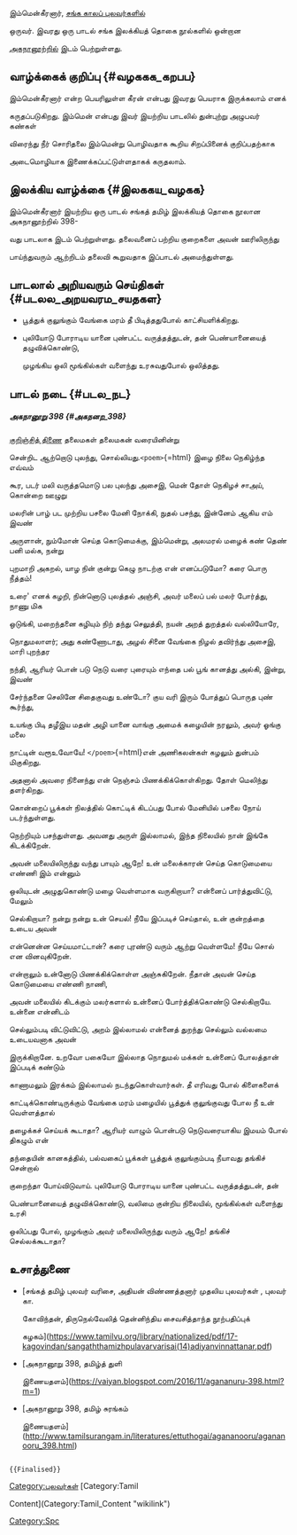 இம்மென்கீரனார், [சங்க காலப் புலவர்களில்](சங்க_காலப்_புலவர்கள்_பட்டியல் "wikilink")
ஒருவர். இவரது ஒரு பாடல் சங்க இலக்கியத் தொகை நூல்களில் ஒன்றான
[அகநானூற்றில்](அகநானூறு "wikilink") இடம் பெற்றுள்ளது.

## வாழ்க்கைக் குறிப்பு {#வழககக_கறபப}

இம்மென்கீரனார் என்ற பெயரிலுள்ள கீரன் என்பது இவரது பெயராக இருக்கலாம் எனக்
கருதப்படுகிறது. இம்மென் என்பது இவர் இயற்றிய பாடலில் துன்புற்று அழுபவர் கண்கள்
விரைந்து நீர் சொரிதலை இம்மென்று பொழிவதாக கூறிய சிறப்பினைக் குறிப்பதற்காக
அடைமொழியாக இணைக்கப்பட்டுள்ளதாகக் கருதலாம்.

## இலக்கிய வாழ்க்கை {#இலககய_வழகக}

இம்மென்கீரனார் இயற்றிய ஒரு பாடல் சங்கத் தமிழ் இலக்கியத் தொகை நூலான அகநானூற்றில் 398-
வது பாடலாக இடம் பெற்றுள்ளது. தலைவனைப் பற்றிய குறைகளை அவன் ஊரிலிருந்து
பாய்ந்துவரும் ஆற்றிடம் தலைவி கூறுவதாக இப்பாடல் அமைந்துள்ளது.

## பாடலால் அறியவரும் செய்திகள் {#படலல_அறயவரம_சயதகள}

-   பூத்துக் குலுங்கும் வேங்கை மரம் தீ பிடித்ததுபோல் காட்சியளிக்கிறது.
-   புலியோடு போராடிய யானை புண்பட்ட வருத்தத்துடன், தன் பெண்யானையைத் தழுவிக்கொண்டு,
    முழங்கிய ஒலி மூங்கில்கள் வளைந்து உரசுவதுபோல் ஒலித்தது.

## பாடல் நடை {#படல_நட}

##### அகநானூறு 398 {#அகநனற_398}

[குறிஞ்சித் திணை](குறிஞ்சித்_திணை "wikilink") தலைமகள் தலைமகன் வரையினின்று
சென்றிட ஆற்றொடு புலந்து, சொல்லியது.`<poem>`{=html} இழை நிலை நெகிழ்ந்த எவ்வம்
கூர, படர் மலி வருத்தமொடு பல புலந்து அசைஇ, மென் தோள் நெகிழச் சாஅய், கொன்றை ஊழுறு
மலரின் பாழ் பட முற்றிய பசலை மேனி நோக்கி, நுதல் பசந்து, இன்னேம் ஆகிய எம் இவண்
அருளான், நும்மோன் செய்த கொடுமைக்கு, இம்மென்று, அலமரல் மழைக் கண் தெண் பனி மல்க, நன்று
புறமாறி அகறல், யாழ நின் குன்று கெழு நாடற்கு என் எனப்படுமோ? கரை பொரு நீத்தம்!
உரை\' எனக் கழறி, நின்னொடு புலத்தல் அஞ்சி, அவர் மலைப் பல் மலர் போர்த்து, நாணு மிக
ஒடுங்கி, மறைந்தனை கழியும் நிற் தந்து செலுத்தி, நயன் அறத் துறத்தல் வல்லியோரே,
நொதுமலாளர்; அது கண்ணோடாது, அழல் சினை வேங்கை நிழல் தவிர்ந்து அசைஇ, மாரி புறந்தர
நந்தி, ஆரியர் பொன் படு நெடு வரை புரையும் எந்தை பல் பூங் கானத்து அல்கி, இன்று, இவண்
சேர்ந்தனை செலினே சிதைகுவது உண்டோ? குய வரி இரும் போத்துப் பொருத புண் கூர்ந்து,
உயங்கு பிடி தழீஇய மதன் அழி யானை வாங்கு அமைக் கழையின் நரலும், அவர் ஓங்கு மலை
நாட்டின் வரூஉவோயே! `</poem>`{=html}என் அணிகலன்கள் கழலும் துன்பம் மிகுகிறது.
அதனால் அவரை நினைந்து என் நெஞ்சம் பிணக்கிக்கொள்கிறது. தோள் மெலிந்து தளர்கிறது.
கொன்றைப் பூக்கள் நிலத்தில் கொட்டிக் கிடப்பது போல் மேனியில் பசலை நோய் படர்ந்துள்ளது.
நெற்றியும் பசந்துள்ளது. அவனது அருள் இல்லாமல், இந்த நிலையில் நான் இங்கே கிடக்கிறேன்.
அவன் மலையிலிருந்து வந்து பாயும் ஆறே! உன் மலைக்காரன் செய்த கொடுமையை எண்ணி இம் என்னும்
ஒலியுடன் அழுதுகொண்டு மழை வெள்ளமாக வருகிறாயா? என்னைப் பார்த்துவிட்டு, மேலும்
செல்கிறாயா? நன்று நன்று உன் செயல்! நீயே இப்படிச் செய்தால், உன் குன்றத்தை உடைய அவன்
என்னென்ன செய்யமாட்டான்? கரை புரண்டு வரும் ஆற்று வெள்ளமே! நீயே சொல் என வினவுகிறேன்.
என்றாலும் உன்னோடு பிணக்கிக்கொள்ள அஞ்சுகிறேன். நீதான் அவன் செய்த கொடுமையை எண்ணி நாணி,
அவன் மலையில் கிடக்கும் மலர்களால் உன்னைப் போர்த்திக்கொண்டு செல்கிறாயே. உன்னை என்னிடம்
செல்லும்படி விட்டுவிட்டு, அறம் இல்லாமல் என்னைத் துறந்து செல்லும் வல்லமை உடையவனாக அவன்
இருக்கிறானே. உறவோ பகையோ இல்லாத நொதுமல் மக்கள் உன்னைப் போலத்தான் இப்படிக் கண்டும்
காணாமலும் இரக்கம் இல்லாமல் நடந்துகொள்வார்கள். தீ எரிவது போல் கிளைகளைக்
காட்டிக்கொண்டிருக்கும் வேங்கை மரம் மழையில் பூத்துக் குலுங்குவது போல நீ உன் வெள்ளத்தால்
தழைக்கச் செய்யக் கூடாதா? ஆரியர் வாழும் பொன்படு நெடுவரையாகிய இமயம் போல் திகழும் என்
தந்தையின் கானகத்தில், பல்வகைப் பூக்கள் பூத்துக் குலுங்கும்படி நீயாவது தங்கிச் சென்றால்
குறைந்தா போய்விடுவாய். புலியோடு போராடிய யானை புண்பட்ட வருத்தத்துடன், தன்
பெண்யானையைத் தழுவிக்கொண்டு, வலிமை குன்றிய நிலையில், மூங்கில்கள் வளைந்து உரசி
ஒலிப்பது போல், முழங்கும் அவர் மலையிலிருந்து வரும் ஆறே! தங்கிச் செல்லக்கூடாதா?

## உசாத்துணை

-   [சங்கத் தமிழ் புலவர் வரிசை, அதியன் விண்ணத்தனார் முதலிய புலவர்கள் , புலவர் கா.
    கோவிந்தன், திருநெல்வேலித் தென்னிந்திய சைவசித்தாந்த நூற்பதிப்புக்
    கழகம்](https://www.tamilvu.org/library/nationalized/pdf/17-kagovindan/sangaththamizhpulavarvarisai(14)adiyanvinnattanar.pdf)
-   [அகநானூறு 398, தமிழ்த் துளி
    இணையதளம்](https://vaiyan.blogspot.com/2016/11/agananuru-398.html?m=1)
-   [அகநானூறு 398, தமிழ் சுரங்கம்
    இணையதளம்](http://www.tamilsurangam.in/literatures/ettuthogai/agananooru/agananooru_398.html)

```{=mediawiki}
{{Finalised}}
```
[Category:புலவர்கள்](Category:புலவர்கள் "wikilink") [Category:Tamil
Content](Category:Tamil_Content "wikilink")
[Category:Spc](Category:Spc "wikilink")
